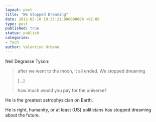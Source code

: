 ```yaml
---
layout: post
title: "We Stopped Dreaming"
date: 2012-05-10 19:37:21.000000000 +02:00
type: post
published: true
status: publish
categories:
- Tech
author: Valentino Urbano 
---
```


Neil Degrasse Tyson:

> after we went to the moon, it all ended. We stopped dreaming
> 
> \[...\]
> 
> how much would you pay for the universe?

He is the greatest astrophysician on Earth.

He is right, humanity, or at least (US) politicians has stopped dreaming about the future.